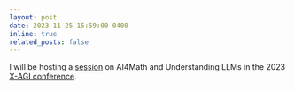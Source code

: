 ```yaml
---
layout: post
date: 2023-11-25 15:59:00-0400
inline: true
related_posts: false
---
```


I will be hosting a <a href="assets/img/X-AGI.jpg">session</a> on AI4Math and Understanding LLMs in the 2023 [X-AGI conference](https://mp.weixin.qq.com/s/RX8oSh-EFjIvXPojaaShHQ).
